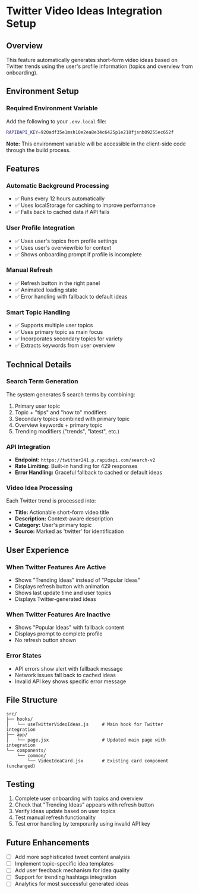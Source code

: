 # Twitter Video Ideas Integration Setup

## Overview
This feature automatically generates short-form video ideas based on Twitter trends using the user's profile information (topics and overview from onboarding).

## Environment Setup

### Required Environment Variable
Add the following to your `.env.local` file:

```bash
RAPIDAPI_KEY=920adf35e1msh10e2ea8e34c6425p1e218fjsnb09255ec652f
```

**Note:** This environment variable will be accessible in the client-side code through the build process.

## Features

### Automatic Background Processing
- ✅ Runs every 12 hours automatically
- ✅ Uses localStorage for caching to improve performance
- ✅ Falls back to cached data if API fails

### User Profile Integration
- ✅ Uses user's topics from profile settings
- ✅ Uses user's overview/bio for context
- ✅ Shows onboarding prompt if profile is incomplete

### Manual Refresh
- ✅ Refresh button in the right panel
- ✅ Animated loading state
- ✅ Error handling with fallback to default ideas

### Smart Topic Handling
- ✅ Supports multiple user topics
- ✅ Uses primary topic as main focus
- ✅ Incorporates secondary topics for variety
- ✅ Extracts keywords from user overview

## Technical Details

### Search Term Generation
The system generates 5 search terms by combining:
1. Primary user topic
2. Topic + "tips" and "how to" modifiers
3. Secondary topics combined with primary topic
4. Overview keywords + primary topic
5. Trending modifiers ("trends", "latest", etc.)

### API Integration
- **Endpoint:** `https://twitter241.p.rapidapi.com/search-v2`
- **Rate Limiting:** Built-in handling for 429 responses
- **Error Handling:** Graceful fallback to cached or default ideas

### Video Idea Processing
Each Twitter trend is processed into:
- **Title:** Actionable short-form video title
- **Description:** Context-aware description
- **Category:** User's primary topic
- **Source:** Marked as 'twitter' for identification

## User Experience

### When Twitter Features Are Active
- Shows "Trending Ideas" instead of "Popular Ideas"
- Displays refresh button with animation
- Shows last update time and user topics
- Displays Twitter-generated ideas

### When Twitter Features Are Inactive
- Shows "Popular Ideas" with fallback content
- Displays prompt to complete profile
- No refresh button shown

### Error States
- API errors show alert with fallback message
- Network issues fall back to cached ideas
- Invalid API key shows specific error message

## File Structure

```
src/
├── hooks/
│   └── useTwitterVideoIdeas.js     # Main hook for Twitter integration
├── app/
│   └── page.jsx                    # Updated main page with integration
└── components/
    └── common/
        └── VideoIdeaCard.jsx       # Existing card component (unchanged)
```

## Testing

1. Complete user onboarding with topics and overview
2. Check that "Trending Ideas" appears with refresh button
3. Verify ideas update based on user topics
4. Test manual refresh functionality
5. Test error handling by temporarily using invalid API key

## Future Enhancements

- [ ] Add more sophisticated tweet content analysis
- [ ] Implement topic-specific idea templates
- [ ] Add user feedback mechanism for idea quality
- [ ] Support for trending hashtags integration
- [ ] Analytics for most successful generated ideas 
